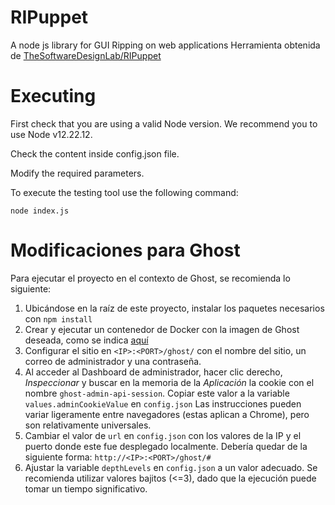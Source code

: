 # RIPuppet
A node js library for GUI Ripping on web applications
Herramienta obtenida de [TheSoftwareDesignLab/RIPuppet](https://github.com/TheSoftwareDesignLab/RIPuppetCoursera)

# Executing

First check that you are using a valid Node version. We recommend you to use Node v12.22.12.

Check the content inside config.json file.

Modify the required parameters.

To execute the testing tool use the following command:

```
node index.js

```

# Modificaciones para Ghost

Para ejecutar el proyecto en el contexto de Ghost, se recomienda lo siguiente:
1. Ubicándose en la raíz de este proyecto, instalar los paquetes necesarios con ```npm install```
2. Crear y ejecutar un contenedor de Docker con la imagen de Ghost deseada, como se indica [aquí](https://hub.docker.com/_/ghost/)
3. Configurar el sitio en ``<IP>:<PORT>/ghost/`` con el nombre del sitio, un correo de administrador y una contraseña.
4. Al acceder al Dashboard de administrador, hacer clic derecho, _Inspeccionar_ y buscar en la memoria de la
_Aplicación_ la cookie con el nombre ``ghost-admin-api-session``. Copiar este valor a la variable `values.adminCookieValue` en `config.json`
Las instrucciones pueden variar ligeramente entre navegadores (estas aplican a Chrome), pero son relativamente universales.
5. Cambiar el valor de ``url`` en ``config.json`` con los valores de la IP y el puerto donde este fue desplegado localmente.
Debería quedar de la siguiente forma: ```http://<IP>:<PORT>/ghost/#```
6. Ajustar la variable ``depthLevels`` en ``config.json`` a un valor adecuado. Se recomienda utilizar valores bajitos (<=3), 
dado que la ejecución puede tomar un tiempo significativo.